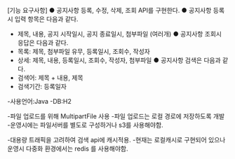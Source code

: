 [기능 요구사항]
● 공지사항 등록, 수정, 삭제, 조회 API를 구현한다. 
● 공지사항 등록시 입력 항목은 다음과 같다.
- 제목, 내용, 공지 시작일시, 공지 종료일시, 첨부파일 (여러개) 
● 공지사항 조회시 응답은 다음과 같다.
- 목록: 제목, 첨부파일 유무, 등록일시, 조회수, 작성자
- 상세: 제목, 내용, 등록일시, 조회수, 작성자, 첨부파일
● 공지사항 검색은 다음과 같다.
- 검색어: 제목 + 내용, 제목
- 검색기간: 등록일자


-사용언어:Java
-DB:H2

-파일 업로드를 위해 MultipartFile 사용
-파일 업로드는 로컬 경로에 저장하도록 개발
-운영시에는 파일서버를 별도로 구성하거나 s3를 사용해야함. 

-대용량 트래픽을 고려하여 검색 api에 캐시적용. 
-현재는 로컬캐시로 구현되어 있으나 운영시 다중화 환경에서는 redis 를 사용해야함. 


